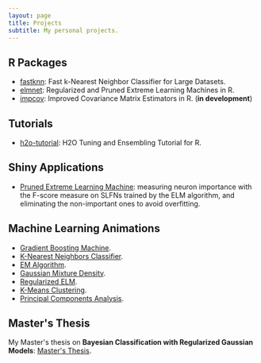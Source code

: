 ```yaml
---
layout: page
title: Projects
subtitle: My personal projects.
---
```


## R Packages

- [fastknn](https://davpinto.github.io/fastknn/): Fast k-Nearest Neighbor Classifier for Large Datasets.
- [elmnet](https://github.com/davpinto/elmnet): Regularized and Pruned Extreme Learning Machines in R.
- [impcov](https://github.com/davpinto/impcov): Improved Covariance Matrix Estimators in R. (**in development**)

## Tutorials

- [h2o-tutorial](https://davpinto.github.io/h2o-tutorial/): H2O Tuning and Ensembling Tutorial for R.

## Shiny Applications

- [Pruned Extreme Learning Machine](https://beta.rstudioconnect.com/davidpinto/elm-shiny/): measuring neuron importance with the F-score measure on SLFNs trained by the ELM algorithm, and eliminating the non-important ones to avoid overfitting.

## Machine Learning Animations

- [Gradient Boosting Machine](https://davpinto.github.io/ml-simulations/#gradient-boosting-machine-iterations).
- [K-Nearest Neighbors Classifier](https://davpinto.github.io/ml-simulations/#k-nearest-neighbors-classifier).
- [EM Algorithm](https://davpinto.github.io/ml-simulations/#expectation-maximization-algorithm).
- [Gaussian Mixture Density](https://davpinto.github.io/ml-simulations/#gaussian-mixture-density).
- [Regularized ELM](https://davpinto.github.io/ml-simulations/#regularized-extreme-learning-machine).
- [K-Means Clustering](https://davpinto.github.io/ml-simulations/#image-segmentation-with-k-means).
- [Principal Components Analysis](https://davpinto.github.io/ml-simulations/#image-reconstruction-with-principal-components-analysis).

## Master's Thesis

My Master's thesis on **Bayesian Classification with Regularized Gaussian Models**: [Master's Thesis](https://github.com/davpinto/master-thesis).